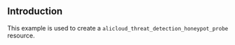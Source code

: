 ## Introduction

This example is used to create a `alicloud_threat_detection_honeypot_probe` resource.

<!-- BEGIN_TF_DOCS -->

<!-- END_TF_DOCS -->
